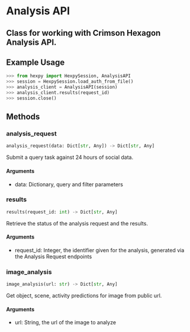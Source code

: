 # Analysis API

## Class for working with Crimson Hexagon Analysis API.

## Example Usage

```python
>>> from hexpy import HexpySession, AnalysisAPI
>>> session = HexpySession.load_auth_from_file()
>>> analysis_client = AnalysisAPI(session)
>>> analysis_client.results(request_id)
>>> session.close()
```

## Methods

### analysis_request
```python
analysis_request(data: Dict[str, Any]) -> Dict[str, Any]
```
Submit a query task against 24 hours of social data.

#### Arguments
* data: Dictionary, query and filter parameters

### results
```python
results(request_id: int) -> Dict[str, Any]
```
Retrieve the status of the analysis request and the results.

#### Arguments
* request_id: Integer, the identifier given for the analysis, generated via the Analysis Request endpoints


### image_analysis
```python
image_analysis(url: str) -> Dict[str, Any]
```
Get object, scene, activity predictions for image from public url.

#### Arguments
* url: String, the url of the image to analyze
